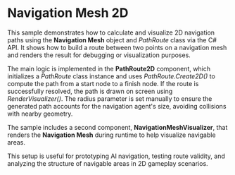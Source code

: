 # Navigation Mesh 2D

This sample demonstrates how to calculate and visualize 2D navigation paths using the **Navigation Mesh** object and *PathRoute* class via the C# API. It shows how to build a route between two points on a navigation mesh and renders the result for debugging or visualization purposes.

The main logic is implemented in the **PathRoute2D** component, which initializes a *PathRoute* class instance and uses *PathRoute.Create2D()* to compute the path from a start node to a finish node. If the route is successfully resolved, the path is drawn on screen using *RenderVisualizer()*. The radius parameter is set manually to ensure the generated path accounts for the navigation agent's size, avoiding collisions with nearby geometry.

The sample includes a second component, **NavigationMeshVisualizer**, that renders the **Navigation Mesh** during runtime to help visualize navigable areas.

This setup is useful for prototyping AI navigation, testing route validity, and analyzing the structure of navigable areas in 2D gameplay scenarios.